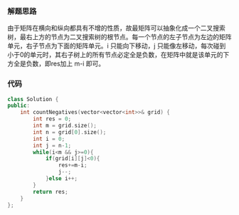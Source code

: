 ### 解题思路
由于矩阵在横向和纵向都具有不增的性质，故最矩阵可以抽象化成一个二叉搜索树，最右上方的节点为二叉搜索树的根节点。每一个节点的左子节点为左边的矩阵单元，右子节点为下面的矩阵单元。i 只能向下移动，j 只能像左移动，每次碰到小于0的单元时，其右子树上的所有节点必定全是负数，在矩阵中就是该单元的下方全是负数，即res加上 m-i 即可。 

### 代码

```cpp
class Solution {
public:
    int countNegatives(vector<vector<int>>& grid) {
        int res = 0;
        int m = grid.size();
        int n = grid[0].size();
        int i = 0;
        int j = n-1;
        while(i<m && j>=0){
            if(grid[i][j]<0){
                res+=m-i;
                j--;
            }else i++;
        }
        return res;
    }
};
```
